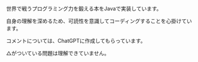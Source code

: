 世界で戦うプログラミング力を鍛える本をJavaで実装しています。

自身の理解を深めるため、可読性を意識してコーディングすることを心掛けています。

コメントについては、ChatGPTに作成してもらっています。

△がついている問題は理解できていません。
